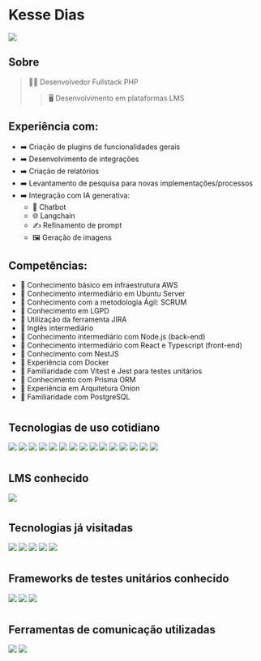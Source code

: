 # Kesse Dias
<a href="https://www.linkedin.com/in/kesse-dias/" target="_blank">
  <img src="https://img.shields.io/badge/LinkedIn-0077B5?style=for-the-badge&logo=linkedin&logoColor=white" />
</a>

## Sobre

> 👨‍💻 Desenvolvedor Fullstack PHP  
>> 🖥️ Desenvolvimento em plataformas LMS  
## Experiência com:
- ➡️ Criação de plugins de funcionalidades gerais
- ➡️ Desenvolvimento de integrações
- ➡️ Criação de relatórios
- ➡️ Levantamento de pesquisa para novas implementações/processos
- ➡️ Integração com IA generativa:
  - 🤖 Chatbot
  - 🌐 Langchain
  - ✍️ Refinamento de prompt
  - 🖼️ Geração de imagens

## Competências:
- 📙 Conhecimento básico em infraestrutura AWS
- 📙 Conhecimento intermediário em Ubuntu Server
- 📙 Conhecimento com a metodologia Ágil: SCRUM
- 📙 Conhecimento em LGPD
- 📙 Utilização da ferramenta JIRA
- 📙 Inglês intermediário
- 📙 Conhecimento intermediário com Node.js (back-end)
- 📙 Conhecimento intermediário com React e Typescript (front-end)
- 📙 Conhecimento com NestJS
- 📙 Experiência com Docker
- 📙 Familiaridade com Vitest e Jest para testes unitários
- 📙 Conhecimento com Prisma ORM
- 📙 Experiência em Arquitetura Onion
- 📙 Familiaridade com PostgreSQL


#

## Tecnologias de uso cotidiano
<p float="left">
    <img src="https://img.shields.io/badge/HTML5-E34F26?style=for-the-badge&logo=html5&logoColor=white" />
    <img src="https://img.shields.io/badge/Bootstrap-563D7C?style=for-the-badge&logo=bootstrap&logoColor=white" />
    <img src="https://img.shields.io/badge/CSS-239120?&style=for-the-badge&logo=css3&logoColor=white" />
    <img src="https://img.shields.io/badge/JavaScript-F7DF1E?style=for-the-badge&logo=javascript&logoColor=black" />
    <img src="https://img.shields.io/badge/jQuery-0769AD?style=for-the-badge&logo=jquery&logoColor=white" />
    <img src="https://img.shields.io/badge/PHP-777BB4?style=for-the-badge&logo=php&logoColor=white" />
    <img src="https://img.shields.io/badge/Laravel-FF2D20?style=for-the-badge&logo=laravel&logoColor=white" />
    <img src="https://img.shields.io/badge/MySQL-00000F?style=for-the-badge&logo=mysql&logoColor=white" />
    <img src="https://img.shields.io/badge/MariaDB-01529E?style=for-the-badge&logo=mariadb&logoColor=white" />
    <img src="https://img.shields.io/badge/Amazon_AWS-232F3E?style=for-the-badge&logo=amazon-aws&logoColor=white" />
    <img src="https://img.shields.io/badge/Ubuntu-E95420?style=for-the-badge&logo=ubuntu&logoColor=white">
    <img src="https://img.shields.io/badge/Apache-CA2136?style=for-the-badge&logo=apache&logoColor=white" />
    <img src="https://img.shields.io/badge/NestJS-E0234E?style=for-the-badge&logo=nestjs&logoColor=white" />
    <img src="https://img.shields.io/badge/Docker-2496ED?style=for-the-badge&logo=docker&logoColor=white" />
    <img src="https://img.shields.io/badge/PostgreSQL-336791?style=for-the-badge&logo=postgresql&logoColor=white" />
</p>

#

## LMS conhecido
<img src="https://img.shields.io/badge/MOODLE-LMS-orange">

#

## Tecnologias já visitadas
<p float="left">
  <img src="https://img.shields.io/badge/Heroku-430098?style=for-the-badge&logo=heroku&logoColor=white" />
  <img src="https://img.shields.io/badge/C%23-239120?style=for-the-badge&logo=c-sharp&logoColor=white" />
  <img src="https://img.shields.io/badge/Nginx-009639?style=for-the-badge&logo=nginx&logoColor=white" />
  <img src="https://img.shields.io/badge/Unity-100000?style=for-the-badge&logo=unity&logoColor=white"/>
  <img src="https://img.shields.io/badge/Lua-2C2D72?style=for-the-badge&logo=lua&logoColor=white"/>
</p>

#

## Frameworks de testes unitários conhecido
<p float="left">
  <img src="https://img.shields.io/badge/Vitest-6A6ED5?style=for-the-badge&logo=vitest&logoColor=white" />
  <img src="https://img.shields.io/badge/Jest-15C213?style=for-the-badge&logo=jest&logoColor=white" />
  <img src="https://img.shields.io/badge/PHP-Unit-purple"/>
</p>

#

## Ferramentas de comunicação utilizadas
<p float="left">
  <img src="https://img.shields.io/badge/Slack-4A154B?style=for-the-badge&logo=slack&logoColor=white">
  <img src="https://img.shields.io/badge/Discord-7289DA?style=for-the-badge&logo=discord&logoColor=white">
</p>
